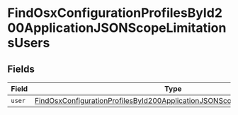 # FindOsxConfigurationProfilesById200ApplicationJSONScopeLimitationsUsers


## Fields

| Field                                                                                                                                                                                 | Type                                                                                                                                                                                  | Required                                                                                                                                                                              | Description                                                                                                                                                                           |
| ------------------------------------------------------------------------------------------------------------------------------------------------------------------------------------- | ------------------------------------------------------------------------------------------------------------------------------------------------------------------------------------- | ------------------------------------------------------------------------------------------------------------------------------------------------------------------------------------- | ------------------------------------------------------------------------------------------------------------------------------------------------------------------------------------- |
| `user`                                                                                                                                                                                | [FindOsxConfigurationProfilesById200ApplicationJSONScopeLimitationsUsersUser](../../models/operations/findosxconfigurationprofilesbyid200applicationjsonscopelimitationsusersuser.md) | :heavy_minus_sign:                                                                                                                                                                    | N/A                                                                                                                                                                                   |